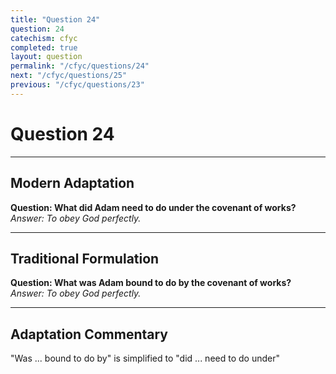 ```yaml
---
title: "Question 24"
question: 24
catechism: cfyc
completed: true
layout: question
permalink: "/cfyc/questions/24"
next: "/cfyc/questions/25"
previous: "/cfyc/questions/23"
---
```

# Question 24
---
## Modern Adaptation
<strong>
    Question: What did Adam need to do under the covenant of works?
</strong>

<em>
    Answer: To obey God perfectly.
</em>

---
## Traditional Formulation
<strong>
    Question: What was Adam bound to do by the covenant of works?
</strong>

<em>
    Answer: To obey God perfectly.
</em>

---
## Adaptation Commentary
"Was ... bound to do by" is simplified to "did ... need to do under"
